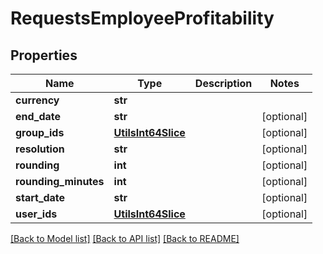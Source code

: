 # RequestsEmployeeProfitability

## Properties

Name | Type | Description | Notes
------------ | ------------- | ------------- | -------------
**currency** | **str** |  | 
**end_date** | **str** |  | [optional] 
**group_ids** | [**UtilsInt64Slice**](UtilsInt64Slice.md) |  | [optional] 
**resolution** | **str** |  | [optional] 
**rounding** | **int** |  | [optional] 
**rounding_minutes** | **int** |  | [optional] 
**start_date** | **str** |  | [optional] 
**user_ids** | [**UtilsInt64Slice**](UtilsInt64Slice.md) |  | [optional] 

[[Back to Model list]](../README.md#documentation-for-models) [[Back to API list]](../README.md#documentation-for-api-endpoints) [[Back to README]](../README.md)


